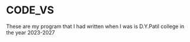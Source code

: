 # CODE_VS
These are my program that I had written when I was is D.Y.Patil college in the year 2023-2027